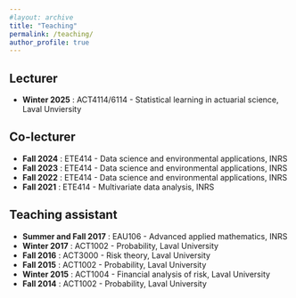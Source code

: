 ```yaml
---
#layout: archive
title: "Teaching"
permalink: /teaching/
author_profile: true
---
```


Lecturer
----------

* **Winter 2025** : ACT4114/6114 - Statistical learning in actuarial science, Laval Unviersity

Co-lecturer
----------

* **Fall 2024** : ETE414 - Data science and environmental applications, INRS
* **Fall 2023** : ETE414 - Data science and environmental applications, INRS
* **Fall 2022** : ETE414 - Data science and environmental applications, INRS
* **Fall 2021** : ETE414 - Multivariate data analysis, INRS

Teaching assistant
-----------

* **Summer and Fall 2017** : EAU106 - Advanced applied mathematics, INRS
* **Winter 2017** : ACT1002 - Probability, Laval University
* **Fall 2016** : ACT3000 - Risk theory, Laval University
* **Fall 2015** : ACT1002 - Probability, Laval University
* **Winter 2015** : ACT1004 - Financial analysis of risk, Laval University
* **Fall 2014** : ACT1002 - Probability, Laval University